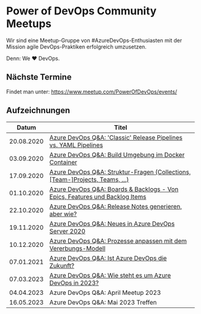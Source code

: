 # Power of DevOps Community Meetups

Wir sind eine Meetup-Gruppe von #AzureDevOps-Enthusiasten mit der Mission agile DevOps-Praktiken erfolgreich umzusetzen.

Denn: We ♥ DevOps.

## Nächste Termine

Findet man unter: https://www.meetup.com/PowerOfDevOps/events/

## Aufzeichnungen

Datum      | Titel
-----------|------
20.08.2020 | [Azure DevOps Q&A: 'Classic' Release Pipelines vs. YAML Pipelines][M20.08.2020] 
03.09.2020 | [Azure DevOps Q&A: Build Umgebung im Docker Container][M03.09.2020]
17.09.2020 | [Azure DevOps Q&A: Struktur-Fragen (Collections, [Team-]Projects, Teams, ...)][M17.09.2020]
01.10.2020 | [Azure DevOps Q&A: Boards & Backlogs - Von Epics, Features und Backlog Items][M01.10.2020]
22.10.2020 | [Azure DevOps Q&A: Release Notes generieren, aber wie?][M22.10.2020]
19.11.2020 | [Azure DevOps Q&A: Neues in Azure DevOps Server 2020][M19.11.2020]
10.12.2020 | [Azure DevOps Q&A: Prozesse anpassen mit dem Vererbungs-Modell][M10.12.2020]
07.01.2021 | [Azure DevOps Q&A: Ist Azure DevOps die Zukunft?][M07.01.2021]
07.03.2023 | [Azure DevOps Q&A: Wie steht es um Azure DevOps in 2023?][M07.03.2023]
04.04.2023 | Azure DevOps Q&A: April Meetup 2023
16.05.2023 | Azure DevOps Q&A: Mai 2023 Treffen

[M20.08.2020]: https://youtu.be/KIwsokDk6zE 
[M03.09.2020]: https://youtu.be/bojwO76xSQM 
[M17.09.2020]: https://youtu.be/rnCoAgWl6uM 
[M01.10.2020]: https://youtu.be/xAuFeCdgYs0 
[M22.10.2020]: https://youtu.be/IKFg617M6GU
[M19.11.2020]: https://youtu.be/k3Y2I1_ux2A
[M10.12.2020]: https://youtu.be/Ft_mO-Ws1BA
[M07.01.2021]: https://youtu.be/w6Ohn6FD8zE
[M07.03.2023]: https://youtu.be/TDjkWNCSndo
[M04.04.2023]: --
[M16.05.2023]: --
